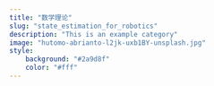 ```yaml
---
title: "数学理论"
slug: "state_estimation_for_robotics"
description: "This is an example category"
image: "hutomo-abrianto-l2jk-uxb1BY-unsplash.jpg"
style:
    background: "#2a9d8f"
    color: "#fff"
---
```

